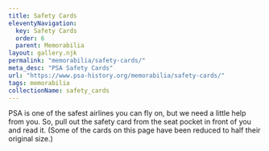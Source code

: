 ```yaml
---
title: Safety Cards
eleventyNavigation:
  key: Safety Cards
  order: 6
  parent: Memorabilia
layout: gallery.njk
permalink: "memorabilia/safety-cards/"
meta_desc: "PSA Safety Cards"
url: "https://www.psa-history.org/memorabilia/safety-cards/"
tags: memorabilia
collectionName: safety_cards
---
```


PSA is one of the safest airlines you can fly on, but we need a little help from you. So, pull out the safety card from the seat pocket in front of you and read it. (Some of the cards on this page have been reduced to half their original size.)